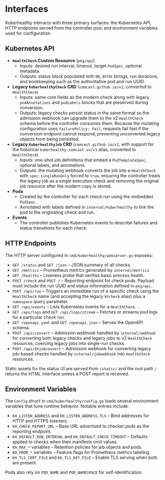 # Interfaces

Kuberhealthy interacts with three primary surfaces: the Kubernetes API, HTTP
endpoints served from the controller pod, and environment variables used for
configuration.

## Kubernetes API

- **`HealthCheck` Custom Resource** (`pkg/api`)
  - Inputs: desired run interval, timeout, target `PodSpec`, optional metadata.
  - Outputs: status block populated with `OK`, error strings, run durations, and
    bookkeeping such as the authoritative pod and run UUID.
- **Legacy `KuberhealthyCheck` CRD** (`comcast.github.io/v1`, converted to
  `HealthCheck`)
  - Inputs: same core fields as the modern check along with legacy `podAnnotations`
    and `podLabels` blocks that are preserved during conversion.
  - Outputs: legacy checks persist status in the same format so the admission
    webhook can upgrade them to the v2 `HealthCheck` schema before the controller
    consumes them. Because the mutating configuration uses `failurePolicy: Fail`,
    requests fail fast if the conversion endpoint cannot respond, preventing
    unconverted legacy objects from being persisted.
- **Legacy `KuberhealthyJob` CRD** (`comcast.github.io/v1`, with support for the
  historical `kuberhealthy.comcast.io/v1` alias, converted to
  `HealthCheck`)
  - Inputs: one-shot job definitions that embed a `PodTemplateSpec`, optional
    labels, and annotations.
  - Outputs: the mutating webhook converts the job into a
    `HealthCheck` with `spec.singleRunOnly` forced to `true`, ensuring the
    controller treats the legacy job as a single execution check and removing
    the original job resource after the modern copy is stored.
- **Pods**
  - Created by the controller for each check run using the embedded `PodSpec`.
  - Annotated with labels defined in `internal/kuberhealthy` to link the pod to
    the originating check and run.
- **Events**
  - The controller publishes Kubernetes events to describe failures and status
    transitions for each check.

## HTTP Endpoints

The HTTP server configured in `cmd/kuberhealthy/webserver.go` exposes:

- `GET /status` and `GET /json` – JSON summary of all checks.
- `GET /metrics` – Prometheus metrics generated by `internal/metrics`.
- `GET /healthz` – Liveness probe that verifies basic process health.
- `POST /check` and `POST /` – Reporting endpoint for check pods. Payload must
  include the run UUID and status information defined in `pkg/api`.
- `POST /api/run` – Triggers an immediate run of a specific check using
  the `HealthCheck` name (and accepting the legacy `khcheck` alias) plus a
  `namespace` query parameter.
- `GET /api/events` – Lists Kubernetes events for a `HealthCheck`.
- `GET /api/logs` and `GET /api/logs/stream` – Fetches or streams pod logs for a
  particular check run.
- `GET /openapi.yaml` and `GET /openapi.json` – Serves the OpenAPI schema.
- `POST /api/convert` – Admission webhook handled by `internal/webhook` for
  converting both legacy checks and legacy jobs to v2 `HealthCheck` resources,
  coercing legacy jobs into single-run checks.
- `POST /api/khjobconvert` – Admission webhook for converting legacy job-based
  checks handled by `internal/jobwebhook` into `HealthCheck` resources.

Static assets for the status UI are served from `/static/` and the root path `/`
returns the HTML interface unless a POST report is received.

## Environment Variables

The `Config` struct in `cmd/kuberhealthy/config.go` loads several environment
variables that tune runtime behavior. Notable entries include:

- `KH_LISTEN_ADDRESS` and `KH_LISTEN_ADDRESS_TLS` – Bind addresses for HTTP and
  HTTPS listeners.
- `KH_CHECK_REPORT_URL` – Base URL advertised to checker pods as the reporting
  endpoint.
- `KH_DEFAULT_RUN_INTERVAL` and `KH_DEFAULT_CHECK_TIMEOUT` – Defaults applied to
  checks when their manifests omit values.
- `KH_MAX_*` variables – Retention policies for job objects and pods.
- `KH_PROM_*` variables – Feature flags for Prometheus metrics labeling.
- `KH_TLS_CERT_FILE` and `KH_TLS_KEY_FILE` – Enable TLS serving when both are
  present.

Pods also rely on `POD_NAME` and `POD_NAMESPACE` for self-identification.
